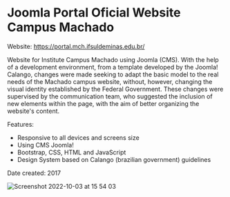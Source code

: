 # Joomla Portal Oficial Website Campus Machado

Website: https://portal.mch.ifsuldeminas.edu.br/

Website for Institute Campus Machado using Joomla (CMS). With the help of a development environment, from a template developed by the Joomla! Calango, changes were made seeking to adapt the basic model to the real needs of the Machado campus website, without, however, changing the visual identity established by the Federal Government. These changes were supervised by the communication team, who suggested the inclusion of new elements within the page, with the aim of better organizing the website's content.

Features: 
- Responsive to all devices and screens size
- Using CMS Joomla!
- Bootstrap, CSS, HTML and JavaScript
- Design System based on Calango (brazilian government) guidelines


Date created: 2017


![Screenshot 2022-10-03 at 15 54 03](https://user-images.githubusercontent.com/70537459/193608558-11277f01-cfd9-48be-8cab-8fdfda98cb15.png)
